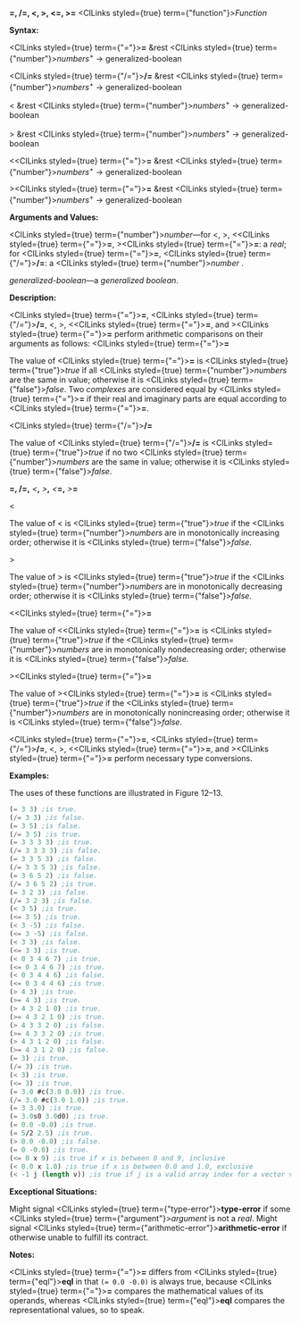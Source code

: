 **=, /=, \<, \>, \<=, \>=** <ClLinks styled={true} term={"function"}><i>Function</i></ClLinks>

**Syntax:**

<ClLinks styled={true} term={"="}><b>=</b></ClLinks> &amp;rest <ClLinks styled={true} term={"number"}><i>numbers</i></ClLinks><sup>+</sup> → generalized-boolean

<ClLinks styled={true} term={"/="}><b>/=</b></ClLinks> &amp;rest <ClLinks styled={true} term={"number"}><i>numbers</i></ClLinks><sup>+</sup> → generalized-boolean

&lt; &amp;rest <ClLinks styled={true} term={"number"}><i>numbers</i></ClLinks><sup>+</sup> → generalized-boolean

&gt; &amp;rest <ClLinks styled={true} term={"number"}><i>numbers</i></ClLinks><sup>+</sup> → generalized-boolean

&lt;<ClLinks styled={true} term={"="}><b>=</b></ClLinks> &amp;rest <ClLinks styled={true} term={"number"}><i>numbers</i></ClLinks><sup>+</sup> → generalized-boolean

&gt;<ClLinks styled={true} term={"="}><b>=</b></ClLinks> &amp;rest <ClLinks styled={true} term={"number"}><i>numbers</i></ClLinks><sup>+</sup> → generalized-boolean

**Arguments and Values:**

<ClLinks styled={true} term={"number"}><i>number</i></ClLinks>—for &lt;, &gt;, &lt;<ClLinks styled={true} term={"="}><b>=</b></ClLinks>, &gt;<ClLinks styled={true} term={"="}><b>=</b></ClLinks>: a *real*; for <ClLinks styled={true} term={"="}><b>=</b></ClLinks>, <ClLinks styled={true} term={"/="}><b>/=</b></ClLinks>: a <ClLinks styled={true} term={"number"}><i>number</i></ClLinks> .

*generalized-boolean*—a *generalized boolean*.

**Description:**

<ClLinks styled={true} term={"="}><b>=</b></ClLinks>, <ClLinks styled={true} term={"/="}><b>/=</b></ClLinks>, &lt;, &gt;, &lt;<ClLinks styled={true} term={"="}><b>=</b></ClLinks>, and &gt;<ClLinks styled={true} term={"="}><b>=</b></ClLinks> perform arithmetic comparisons on their arguments as follows: <ClLinks styled={true} term={"="}><b>=</b></ClLinks>

The value of <ClLinks styled={true} term={"="}><b>=</b></ClLinks> is <ClLinks styled={true} term={"true"}><i>true</i></ClLinks> if all <ClLinks styled={true} term={"number"}><i>numbers</i></ClLinks> are the same in value; otherwise it is <ClLinks styled={true} term={"false"}><i>false</i></ClLinks>. Two *complexes* are considered equal by <ClLinks styled={true} term={"="}><b>=</b></ClLinks> if their real and imaginary parts are equal according to <ClLinks styled={true} term={"="}><b>=</b></ClLinks>.

<ClLinks styled={true} term={"/="}><b>/=</b></ClLinks>

The value of <ClLinks styled={true} term={"/="}><b>/=</b></ClLinks> is <ClLinks styled={true} term={"true"}><i>true</i></ClLinks> if no two <ClLinks styled={true} term={"number"}><i>numbers</i></ClLinks> are the same in value; otherwise it is <ClLinks styled={true} term={"false"}><i>false</i></ClLinks>.

**=, /=,** *&lt;***,** *&gt;***,** *&lt;***=,** *&gt;***=**

&lt;

The value of &lt; is <ClLinks styled={true} term={"true"}><i>true</i></ClLinks> if the <ClLinks styled={true} term={"number"}><i>numbers</i></ClLinks> are in monotonically increasing order; otherwise it is <ClLinks styled={true} term={"false"}><i>false</i></ClLinks>.

&gt;

The value of &gt; is <ClLinks styled={true} term={"true"}><i>true</i></ClLinks> if the <ClLinks styled={true} term={"number"}><i>numbers</i></ClLinks> are in monotonically decreasing order; otherwise it is <ClLinks styled={true} term={"false"}><i>false</i></ClLinks>.

&lt;<ClLinks styled={true} term={"="}><b>=</b></ClLinks>

The value of &lt;<ClLinks styled={true} term={"="}><b>=</b></ClLinks> is <ClLinks styled={true} term={"true"}><i>true</i></ClLinks> if the <ClLinks styled={true} term={"number"}><i>numbers</i></ClLinks> are in monotonically nondecreasing order; otherwise it is <ClLinks styled={true} term={"false"}><i>false</i></ClLinks>.

&gt;<ClLinks styled={true} term={"="}><b>=</b></ClLinks>

The value of &gt;<ClLinks styled={true} term={"="}><b>=</b></ClLinks> is <ClLinks styled={true} term={"true"}><i>true</i></ClLinks> if the <ClLinks styled={true} term={"number"}><i>numbers</i></ClLinks> are in monotonically nonincreasing order; otherwise it is <ClLinks styled={true} term={"false"}><i>false</i></ClLinks>.

<ClLinks styled={true} term={"="}><b>=</b></ClLinks>, <ClLinks styled={true} term={"/="}><b>/=</b></ClLinks>, &lt;, &gt;, &lt;<ClLinks styled={true} term={"="}><b>=</b></ClLinks>, and &gt;<ClLinks styled={true} term={"="}><b>=</b></ClLinks> perform necessary type conversions.

**Examples:**

The uses of these functions are illustrated in Figure 12–13.

```lisp title="Figure 12–13. Uses of /=, =, <, >, <=, and >="
(= 3 3) ;is true.
(/= 3 3) ;is false. 
(= 3 5) ;is false.
(/= 3 5) ;is true. 
(= 3 3 3 3) ;is true.
(/= 3 3 3 3) ;is false. 
(= 3 3 5 3) ;is false.
(/= 3 3 5 3) ;is false. 
(= 3 6 5 2) ;is false.
(/= 3 6 5 2) ;is true. 
(= 3 2 3) ;is false.
(/= 3 2 3) ;is false. 
(< 3 5) ;is true.
(<= 3 5) ;is true. 
(< 3 -5) ;is false.
(<= 3 -5) ;is false. 
(< 3 3) ;is false.
(<= 3 3) ;is true. 
(< 0 3 4 6 7) ;is true.
(<= 0 3 4 6 7) ;is true. 
(< 0 3 4 4 6) ;is false.
(<= 0 3 4 4 6) ;is true. 
(> 4 3) ;is true.
(>= 4 3) ;is true. 
(> 4 3 2 1 0) ;is true.
(>= 4 3 2 1 0) ;is true. 
(> 4 3 3 2 0) ;is false.
(>= 4 3 3 2 0) ;is true. 
(> 4 3 1 2 0) ;is false.
(>= 4 3 1 2 0) ;is false. 
(= 3) ;is true.
(/= 3) ;is true. 
(< 3) ;is true.
(<= 3) ;is true. 
(= 3.0 #c(3.0 0.0)) ;is true.
(/= 3.0 #c(3.0 1.0)) ;is true. 
(= 3 3.0) ;is true.
(= 3.0s0 3.0d0) ;is true. 
(= 0.0 -0.0) ;is true.
(= 5/2 2.5) ;is true. 
(> 0.0 -0.0) ;is false.
(= 0 -0.0) ;is true. 
(<= 0 x 9) ;is true if x is between 0 and 9, inclusive 
(< 0.0 x 1.0) ;is true if x is between 0.0 and 1.0, exclusive 
(< -1 j (length v)) ;is true if j is a valid array index for a vector v
```

**Exceptional Situations:**

Might signal <ClLinks styled={true} term={"type-error"}><b>type-error</b></ClLinks> if some <ClLinks styled={true} term={"argument"}><i>argument</i></ClLinks> is not a *real*. Might signal <ClLinks styled={true} term={"arithmetic-error"}><b>arithmetic-error</b></ClLinks> if otherwise unable to fulfill its contract.

**Notes:**

<ClLinks styled={true} term={"="}><b>=</b></ClLinks> differs from <ClLinks styled={true} term={"eql"}><b>eql</b></ClLinks> in that `(= 0.0 -0.0)` is always true, because <ClLinks styled={true} term={"="}><b>=</b></ClLinks> compares the mathematical values of its operands, whereas <ClLinks styled={true} term={"eql"}><b>eql</b></ClLinks> compares the representational values, so to speak.
